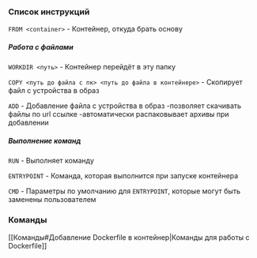 ### Список инструкций
`FROM <container>` -  Контейнер, откуда брать основу

##### Работа с файлами
`WORKDIR <путь>` - Контейнер перейдёт в эту папку

`COPY <путь до файла с пк> <путь до файла в контейнере>` - Скопирует файл с устройства в образ

`ADD` - Добавление файла с устройства в образ
-позволяет скачивать файлы по url ссылке
-автоматически распаковывает архивы при добавлении

##### Выполнение команд
`RUN` - Выполняет команду

`ENTRYPOINT` - Команда, которая выполнится при запуске контейнера

`CMD` - Параметры по умолчанию для `ENTRYPOINT`, которые могут быть заменены пользователем

### Команды
[[Команды#Добавление Dockerfile в контейнер|Команды для работы с Dockerfile]]



